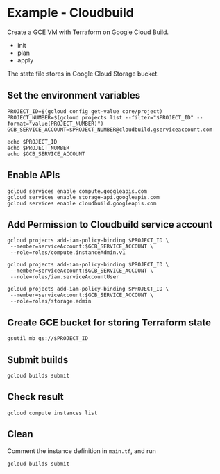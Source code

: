 # Example - Cloudbuild

Create a GCE VM with Terraform on Google Cloud Build.
- init
- plan
- apply

The state file stores in Google Cloud Storage bucket.

## Set the environment variables

```
PROJECT_ID=$(gcloud config get-value core/project)
PROJECT_NUMBER=$(gcloud projects list --filter="$PROJECT_ID" --format="value(PROJECT_NUMBER)")
GCB_SERVICE_ACCOUNT=$PROJECT_NUMBER@cloudbuild.gserviceaccount.com

echo $PROJECT_ID
echo $PROJECT_NUMBER
echo $GCB_SERVICE_ACCOUNT
```

## Enable APIs

```
gcloud services enable compute.googleapis.com
gcloud services enable storage-api.googleapis.com
gcloud services enable cloudbuild.googleapis.com
```

## Add Permission to Cloudbuild service account

```
gcloud projects add-iam-policy-binding $PROJECT_ID \
 --member=serviceAccount:$GCB_SERVICE_ACCOUNT \
 --role=roles/compute.instanceAdmin.v1

gcloud projects add-iam-policy-binding $PROJECT_ID \
 --member=serviceAccount:$GCB_SERVICE_ACCOUNT \
 --role=roles/iam.serviceAccountUser

gcloud projects add-iam-policy-binding $PROJECT_ID \
 --member=serviceAccount:$GCB_SERVICE_ACCOUNT \
 --role=roles/storage.admin
```

## Create GCE bucket for storing Terraform state

```
gsutil mb gs://$PROJECT_ID
```

## Submit builds

```
gcloud builds submit
```

## Check result

```
gcloud compute instances list
```

## Clean

Comment the instance definition in `main.tf`, and run

```
gcloud builds submit
```
